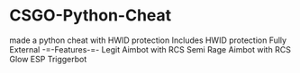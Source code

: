 # CSGO-Python-Cheat
made a python cheat with HWID protection
Includes HWID protection
Fully External
-=-Features-=-
Legit Aimbot with RCS
Semi Rage Aimbot with RCS
Glow ESP
Triggerbot
